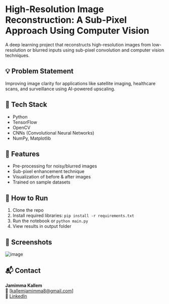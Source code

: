 # High-Resolution Image Reconstruction: A Sub-Pixel Approach Using Computer Vision

A deep learning project that reconstructs high-resolution images from low-resolution or blurred inputs using sub-pixel convolution and computer vision techniques.

## 💡 Problem Statement
Improving image clarity for applications like satellite imaging, healthcare scans, and surveillance using AI-powered upscaling.

## 🔧 Tech Stack
- Python
- TensorFlow
- OpenCV
- CNNs (Convolutional Neural Networks)
- NumPy, Matplotlib

## 🚀 Features
- Pre-processing for noisy/blurred images
- Sub-pixel enhancement technique
- Visualization of before & after images
- Trained on sample datasets

## 🧪 How to Run
1. Clone the repo
2. Install required libraries: `pip install -r requirements.txt`
3. Run the notebook or `python main.py`
4. View results in output folder

## 📸 Screenshots
![image](https://github.com/user-attachments/assets/2a280ca6-8847-4d89-899f-acd2990489ac)


## 📬 Contact
**Jamimma Kallem**  
📧 [kallemjamimma8@gmail.com]  
🔗 [LinkedIn](https://www.linkedin.com/in/jamimma/)
